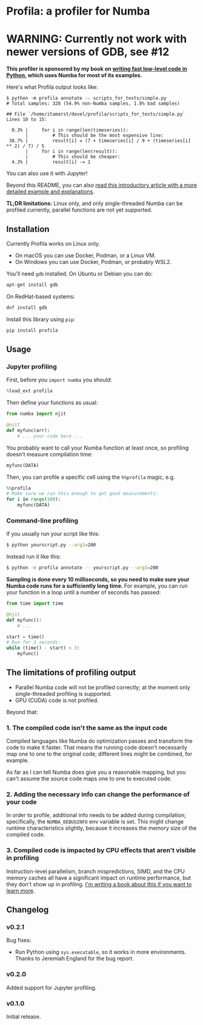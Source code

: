 # Profila: a profiler for Numba

# WARNING: Currently not work with newer versions of GDB, see #12

**This profiler is sponsored by my book on [writing fast low-level code in Python](https://pythonspeed.com/products/lowlevelcode/), which uses Numba for most of its examples.**

Here's what Profila output looks like:

```
$ python -m profila annotate -- scripts_for_tests/simple.py
# Total samples: 328 (54.9% non-Numba samples, 1.8% bad samples)

## File `/home/itamarst/devel/profila/scripts_for_tests/simple.py`
Lines 10 to 15:

  0.3% |     for i in range(len(timeseries)):
       |         # This should be the most expensive line:
 38.7% |         result[i] = (7 + timeseries[i] / 9 + (timeseries[i] ** 2) / 7) / 5
       |     for i in range(len(result)):
       |         # This should be cheaper:
  4.3% |         result[i] -= 1
```

You can also use it with Jupyter!

Beyond this README, you can also [read this introductory article with a more detailed example and explanations](https://pythonspeed.com/articles/numba-profiling/).

**TL;DR limitations:** Linux only, and only single-threaded Numba can be profiled currently, parallel functions are not yet supported.

## Installation

Currently Profila works on Linux only.

* On macOS you can use Docker, Podman, or a Linux VM.
* On Windows you can use Docker, Podman, or probably WSL2.

You'll need `gdb` installed.
On Ubuntu or Debian you can do:

```bash
apt-get install gdb
```

On RedHat-based systems:

```bash
dnf install gdb
```

Install this library using `pip`:

```bash
pip install profila
```

## Usage

### Jupyter profiling

First, before you `import numba` you should:

```python
%load_ext profila
```

Then define your functions as usual:

```python
from numba import njit

@njit
def myfunc(arr):
    # ... your code here ...
```

You probably want to call your Numba function at least once, so profiling doesn't measure compilation time:

```python
myfunc(DATA)
```

Then, you can profile a specific cell using the `%%profila` magic, e.g.

```python
%%profila
# Make sure we run this enough to get good measurements:
for i in range(100):
    myfunc(DATA)
```

### Command-line profiling
If you usually run your script like this:

```bash
$ python yourscript.py --arg1=200
```

Instead run it like this:

```bash
$ python -m profila annotate -- yourscript.py --arg1=200
```

**Sampling is done every 10 milliseconds, so you need to make sure your Numba code runs for a sufficiently long time.**
For example, you can run your function in a loop until a number of seconds has passed:

```python
from time import time

@njit
def myfunc():
    # ...

start = time()
# Run for 3 seconds:
while (time() - start) < 3:
    myfunc()
```

## The limitations of profiling output

* Parallel Numba code will not be profiled correctly; at the moment only single-threaded profiling is supported.
* GPU (CUDA) code is not profiled.

Beyond that:

### 1. The compiled code isn't the same as the input code

Compiled languages like Numba do optimization passes and transform the code to make it faster.
That means the running code doesn't necessarily map one to one to the original code; different lines might be combined, for example.

As far as I can tell Numba does give you a reasonable mapping, but you can't assume the source code maps one to one to executed code.

### 2. Adding the necessary info can change the performance of your code

In order to profile, additional info needs to be added during compilation; specifically, the `NUMBA_DEBUGINFO` env variable is set.
This might change runtime characteristics slightly, because it increases the memory size of the compiled code.

### 3. Compiled code is impacted by CPU effects that aren't visible in profiling

Instruction-level parallelism, branch mispredictions, SIMD, and the CPU memory caches all have a significant impact on runtime performance, but they don't show up in profiling.
[I'm writing a book about this if you want to learn more](https://pythonspeed.com/products/lowlevelcode/).

## Changelog

### v0.2.1

Bug fixes:

* Run Python using `sys.executable`, so it works in more environments.
  Thanks to Jeremiah England for the bug report.

### v0.2.0

Added support for Jupyter profiling.

### v0.1.0

Initial release.
